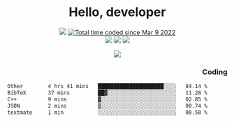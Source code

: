 # <div align='center' >Hello, developer</div>

<div align='center'>
  <a ><img src="https://img.shields.io/badge/dynamic/json?url=https%3A%2F%2Fapi.swo.moe%2Fstats%2Fgithub%2FFree-Aaron-Li&query=count&color=181717&label=GitHub&labelColor=282c34&logo=github&suffix=+follows&cacheSeconds=3600"></a>
  <a href="https://wakatime.com/@fe40087f-8eae-48dc-9950-ad0633db1591"><img src="https://wakatime.com/badge/user/fe40087f-8eae-48dc-9950-ad0633db1591.svg" alt="Total time coded since Mar 9 2022" /></a>
</div>
<div align='center'>
  <a><img src="https://img.shields.io/badge/C%2FC%2B%2B%20-%20%2375664D"></a>
  <a><img src="https://img.shields.io/badge/Kotlin%20-%20%2375664D"></a>
  <a><img src="https://img.shields.io/badge/JavaScript%20-%20%2375664D"></a>
</div>

<p align="center">
  <img src="https://readme-typing-svg.demolab.com/?lines=你好!+开发者;Hello!+ developer&font=Fira%20Code&center=true&width=380&height=50&duration=4000&pause=1000">
</p>


<div align='right'>
  <h3>Coding</h3>
</div>

<!--START_SECTION:waka-->

```txt
Other        4 hrs 41 mins   █████████████████████░░░░   84.14 %
BibTeX       37 mins         ██▓░░░░░░░░░░░░░░░░░░░░░░   11.28 %
C++          9 mins          ▓░░░░░░░░░░░░░░░░░░░░░░░░   02.85 %
JSON         2 mins          ▒░░░░░░░░░░░░░░░░░░░░░░░░   00.74 %
textmate     1 min           ░░░░░░░░░░░░░░░░░░░░░░░░░   00.58 %
```

<!--END_SECTION:waka-->




